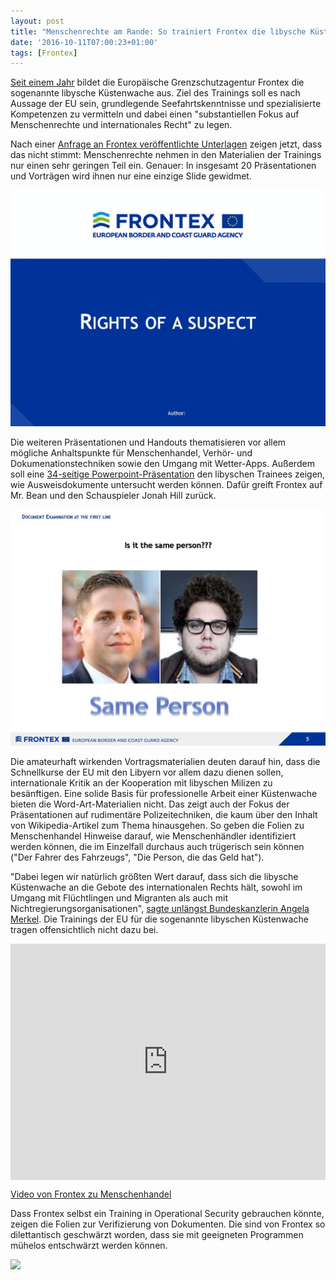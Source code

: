 ```yaml
---
layout: post
title: "Menschenrechte am Rande: So trainiert Frontex die libysche Küstenwache"
date: '2016-10-11T07:00:23+01:00'
tags: [Frontex]
---
```


<a href="https://www.proasyl.de/news/eu-training-fuer-libysche-kuestenwache-menschenrechte-ueber-bord/">Seit einem Jahr</a> bildet die Europäische Grenzschutzagentur Frontex die sogenannte libysche Küstenwache aus. Ziel des Trainings soll es nach Aussage der EU sein, grundlegende Seefahrtskenntnisse und spezialisierte Kompetenzen zu vermitteln und dabei einen "substantiellen Fokus auf Menschenrechte und internationales Recht" zu legen.

Nach einer <a href="https://www.asktheeu.org/en/request/training_materials#incoming-14581">Anfrage an Frontex veröffentlichte Unterlagen</a> zeigen jetzt, dass das nicht stimmt: Menschenrechte nehmen in den Materialien der Trainings nur einen sehr geringen Teil ein. Genauer: In insgesamt 20 Präsentationen und Vorträgen wird ihnen nur eine einzige Slide gewidmet.

<img src="/img/humanrights.gif">

Die weiteren Präsentationen und Handouts thematisieren vor allem mögliche Anhaltspunkte für Menschenhandel, Verhör- und Dokumenationstechniken sowie den Umgang mit Wetter-Apps. Außerdem soll eine <a href="/img/document_examination.pdf">34-seitige Powerpoint-Präsentation</a> den libyschen Trainees zeigen, wie Ausweisdokumente untersucht werden können. Dafür greift Frontex auf Mr. Bean und den Schauspieler Jonah Hill zurück.

<img src="/img/jonahhill.jpg">

Die amateurhaft wirkenden Vortragsmaterialien deuten darauf hin, dass die Schnellkurse der EU mit den Libyern vor allem dazu dienen sollen, internationale Kritik an der Kooperation mit libyschen Milizen zu besänftigen. Eine solide Basis für professionelle Arbeit einer Küstenwache bieten die Word-Art-Materialien nicht. Das zeigt auch der Fokus der Präsentationen auf rudimentäre Polizeitechniken, die kaum über den Inhalt von Wikipedia-Artikel zum Thema hinausgehen. So geben die Folien zu Menschenhandel Hinweise darauf, wie Menschenhändler identifiziert werden können, die im Einzelfall durchaus auch trügerisch sein können ("Der Fahrer des Fahrzeugs", "Die Person, die das Geld hat").

"Dabei legen wir natürlich größten Wert darauf, dass sich die libysche Küstenwache an die Gebote des internationalen Rechts hält, sowohl im Umgang mit Flüchtlingen und Migranten als auch mit Nichtregierungsorganisationen", <a href="https://www.welt.de/politik/deutschland/article168025621/Urlaub-im-Heimatland-Merkel-droht-Asylbewerbern-mit-Konsequenzen.html">sagte unlängst Bundeskanzlerin Angela Merkel</a>. Die Trainings der EU für die sogenannte libyschen Küstenwache tragen offensichtlich nicht dazu bei.

<div style="position:relative;height:0;padding-bottom:75.0%"><iframe src="https://www.youtube.com/embed/iULdZrSgSNI?ecver=2" width="480" height="360" frameborder="0" style="position:absolute;width:100%;height:100%;left:0" allowfullscreen></iframe></div>

<a href="https://youtu.be/iULdZrSgSNI">Video von Frontex zu Menschenhandel</a>

Dass Frontex selbst ein Training in Operational Security gebrauchen könnte, zeigen die Folien zur Verifizierung von Dokumenten. Die sind von Frontex so dilettantisch geschwärzt worden, dass sie mit geeigneten Programmen mühelos entschwärzt werden können.

<img src="/img/redacted.gif">
